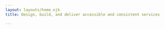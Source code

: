 ```yaml
---
layout: layouts/home.njk
title: Design, build, and deliver accessible and consistent services

---
```

